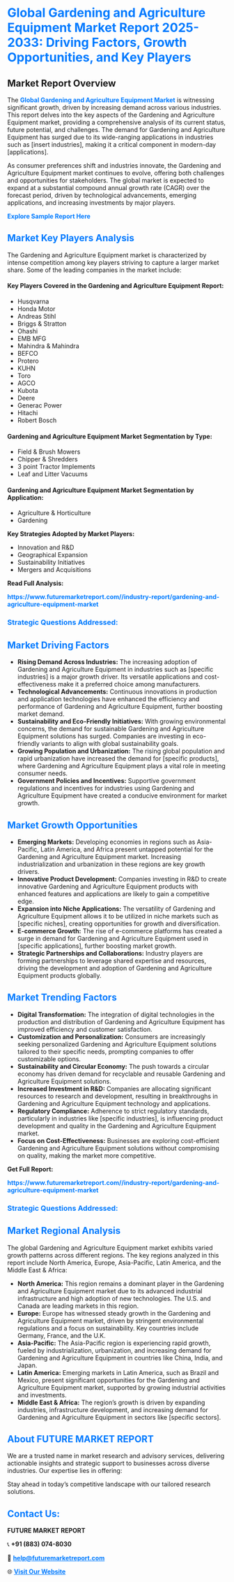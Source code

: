 <h1 style="color: #007BFF;">Global Gardening and Agriculture Equipment Market Report 2025-2033: Driving Factors, Growth Opportunities, and Key Players</h1>

<section id="overview">
<h2>Market Report Overview</h2>
<p>The <a href="https://www.futuremarketreport.com//industry-report/gardening-and-agriculture-equipment-market" style="color: #007BFF; text-decoration: none;"><strong>Global Gardening and Agriculture Equipment Market</strong></a> is witnessing significant growth, driven by increasing demand across various industries. This report delves into the key aspects of the Gardening and Agriculture Equipment market, providing a comprehensive analysis of its current status, future potential, and challenges. The demand for Gardening and Agriculture Equipment has surged due to its wide-ranging applications in industries such as [insert industries], making it a critical component in modern-day [applications].</p>
<p>As consumer preferences shift and industries innovate, the Gardening and Agriculture Equipment market continues to evolve, offering both challenges and opportunities for stakeholders. The global market is expected to expand at a substantial compound annual growth rate (CAGR) over the forecast period, driven by technological advancements, emerging applications, and increasing investments by major players.</p>
</section>

<section id="overview">
<p><a href="https://www.futuremarketreport.com//request-sample/reportId=61713" style="color: #007BFF; text-decoration: none;"><strong>Explore Sample Report Here</strong></a></p>
</section>

<section id="key-players">
<h2 style="color: #007BFF;">Market Key Players Analysis</h2>
<p>The Gardening and Agriculture Equipment market is characterized by intense competition among key players striving to capture a larger market share. Some of the leading companies in the market include:</p>
<h4>Key Players Covered in the Gardening and Agriculture Equipment Report:</h4>
<ul><li>Husqvarna</li><li>Honda Motor</li><li>Andreas Stihl</li><li>Briggs &amp; Stratton</li><li>Ohashi</li><li>EMB MFG</li><li>Mahindra &amp; Mahindra</li><li>BEFCO</li><li>Protero</li><li>KUHN</li><li>Toro</li><li>AGCO</li><li>Kubota</li><li>Deere</li><li>Generac Power</li><li>Hitachi</li><li>Robert Bosch</li></ul>
<h4>Gardening and Agriculture Equipment Market Segmentation by Type:</h4>
<ul><li>Field &amp; Brush Mowers</li><li>Chipper &amp; Shredders</li><li>3 point Tractor Implements</li><li>Leaf and Litter Vacuums</li></ul>

<h4>Gardening and Agriculture Equipment Market Segmentation by Application:</h4>
<ul><li>Agriculture &amp; Horticulture</li><li>Gardening</li></ul>
<p><strong>Key Strategies Adopted by Market Players:</strong></p>
<ul>
<li>Innovation and R&D</li>
<li>Geographical Expansion</li>
<li>Sustainability Initiatives</li>
<li>Mergers and Acquisitions</li>
</ul>
</section>

<section>
<p><strong>Read Full Analysis: </strong></p><a href="https://www.futuremarketreport.com//industry-report/gardening-and-agriculture-equipment-market" style="color: #007BFF; text-decoration: none;"><strong>https://www.futuremarketreport.com//industry-report/gardening-and-agriculture-equipment-market</strong></a>
<h3 style="color: #007BFF;">Strategic Questions Addressed:</h3>
</section>

<section id="driving-factors">
<h2 style="color: #007BFF;">Market Driving Factors</h2>
<ul>
<li><strong>Rising Demand Across Industries:</strong> The increasing adoption of Gardening and Agriculture Equipment in industries such as [specific industries] is a major growth driver. Its versatile applications and cost-effectiveness make it a preferred choice among manufacturers.</li>
<li><strong>Technological Advancements:</strong> Continuous innovations in production and application technologies have enhanced the efficiency and performance of Gardening and Agriculture Equipment, further boosting market demand.</li>
<li><strong>Sustainability and Eco-Friendly Initiatives:</strong> With growing environmental concerns, the demand for sustainable Gardening and Agriculture Equipment solutions has surged. Companies are investing in eco-friendly variants to align with global sustainability goals.</li>
<li><strong>Growing Population and Urbanization:</strong> The rising global population and rapid urbanization have increased the demand for [specific products], where Gardening and Agriculture Equipment plays a vital role in meeting consumer needs.</li>
<li><strong>Government Policies and Incentives:</strong> Supportive government regulations and incentives for industries using Gardening and Agriculture Equipment have created a conducive environment for market growth.</li>
</ul>
</section>

<section id="growth-opportunities">
<h2 style="color: #007BFF;">Market Growth Opportunities</h2>
<ul>
<li><strong>Emerging Markets:</strong> Developing economies in regions such as Asia-Pacific, Latin America, and Africa present untapped potential for the Gardening and Agriculture Equipment market. Increasing industrialization and urbanization in these regions are key growth drivers.</li>
<li><strong>Innovative Product Development:</strong> Companies investing in R&D to create innovative Gardening and Agriculture Equipment products with enhanced features and applications are likely to gain a competitive edge.</li>
<li><strong>Expansion into Niche Applications:</strong> The versatility of Gardening and Agriculture Equipment allows it to be utilized in niche markets such as [specific niches], creating opportunities for growth and diversification.</li>
<li><strong>E-commerce Growth:</strong> The rise of e-commerce platforms has created a surge in demand for Gardening and Agriculture Equipment used in [specific applications], further boosting market growth.</li>
<li><strong>Strategic Partnerships and Collaborations:</strong> Industry players are forming partnerships to leverage shared expertise and resources, driving the development and adoption of Gardening and Agriculture Equipment products globally.</li>
</ul>
</section>

<section id="trending-factors">
<h2 style="color: #007BFF;">Market Trending Factors</h2>
<ul>
<li><strong>Digital Transformation:</strong> The integration of digital technologies in the production and distribution of Gardening and Agriculture Equipment has improved efficiency and customer satisfaction.</li>
<li><strong>Customization and Personalization:</strong> Consumers are increasingly seeking personalized Gardening and Agriculture Equipment solutions tailored to their specific needs, prompting companies to offer customizable options.</li>
<li><strong>Sustainability and Circular Economy:</strong> The push towards a circular economy has driven demand for recyclable and reusable Gardening and Agriculture Equipment solutions.</li>
<li><strong>Increased Investment in R&D:</strong> Companies are allocating significant resources to research and development, resulting in breakthroughs in Gardening and Agriculture Equipment technology and applications.</li>
<li><strong>Regulatory Compliance:</strong> Adherence to strict regulatory standards, particularly in industries like [specific industries], is influencing product development and quality in the Gardening and Agriculture Equipment market.</li>
<li><strong>Focus on Cost-Effectiveness:</strong> Businesses are exploring cost-efficient Gardening and Agriculture Equipment solutions without compromising on quality, making the market more competitive.</li>
</ul>
</section>

<section>
<p><strong>Get Full Report: </strong></p><a href="https://www.futuremarketreport.com//industry-report/gardening-and-agriculture-equipment-market" style="color: #007BFF; text-decoration: none;"><strong>https://www.futuremarketreport.com//industry-report/gardening-and-agriculture-equipment-market</strong></a>
<h3 style="color: #007BFF;">Strategic Questions Addressed:</h3>
</section>


<section id="regional-analysis">
<h2 style="color: #007BFF;">Market Regional Analysis</h2>
<p>The global Gardening and Agriculture Equipment market exhibits varied growth patterns across different regions. The key regions analyzed in this report include North America, Europe, Asia-Pacific, Latin America, and the Middle East & Africa:</p>
<ul>
<li><strong>North America:</strong> This region remains a dominant player in the Gardening and Agriculture Equipment market due to its advanced industrial infrastructure and high adoption of new technologies. The U.S. and Canada are leading markets in this region.</li>
<li><strong>Europe:</strong> Europe has witnessed steady growth in the Gardening and Agriculture Equipment market, driven by stringent environmental regulations and a focus on sustainability. Key countries include Germany, France, and the U.K.</li>
<li><strong>Asia-Pacific:</strong> The Asia-Pacific region is experiencing rapid growth, fueled by industrialization, urbanization, and increasing demand for Gardening and Agriculture Equipment in countries like China, India, and Japan.</li>
<li><strong>Latin America:</strong> Emerging markets in Latin America, such as Brazil and Mexico, present significant opportunities for the Gardening and Agriculture Equipment market, supported by growing industrial activities and investments.</li>
<li><strong>Middle East & Africa:</strong> The region’s growth is driven by expanding industries, infrastructure development, and increasing demand for Gardening and Agriculture Equipment in sectors like [specific sectors].</li>
</ul>
</section>

<footer>
<h2 style="color: #007BFF;">About FUTURE MARKET REPORT</h2>
<p>We are a trusted name in market research and advisory services, delivering actionable insights and strategic support to businesses across diverse industries. Our expertise lies in offering:</p>

<p>Stay ahead in today’s competitive landscape with our tailored research solutions.</p>

<h2 style="color: #007BFF;">Contact Us:</h2>
<p><strong>FUTURE MARKET REPORT</strong></p>
<p>📞 <strong>+91 (883) 074-8030</strong></p>
<p>📧 <strong><a href="mailto:help@futuremarketreport.com" style="color: #007BFF;">help@futuremarketreport.com</a></strong></p>
<p>🌐 <strong><a href="https://www.futuremarketreport.com/" style="color: #007BFF;">Visit Our Website</a></strong></p>
</footer>